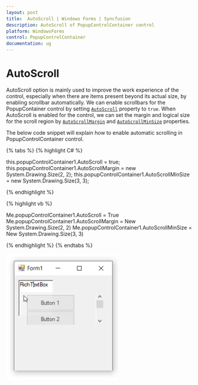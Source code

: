 ```yaml
---
layout: post
title:  AutoScroll | Windows Forms | Syncfusion
description: AutoScroll of PopupControlContainer control
platform: WindowsForms
control: PopupControlContainer
documentation: ug
---
```


# AutoScroll

AutoScroll option is mainly used to improve the work experience of the control, especially when there are items present beyond its actual size, by enabling scrollbar automatically. We can enable scrollbars for the PopupContainer control by setting [`AutoScroll`](https://docs.microsoft.com/en-us/dotnet/api/system.windows.forms.scrollablecontrol.autoscroll?redirectedfrom=MSDN&view=netframework-4.7.2#System_Windows_Forms_ScrollableControl_AutoScroll) property to `true`. When AutoScroll is enabled for the control, we can set the margin and logical size for the scroll region by [`AutoScrollMargin`](https://docs.microsoft.com/en-us/dotnet/api/system.windows.forms.scrollablecontrol.autoscrollmargin?redirectedfrom=MSDN&view=netframework-4.7.2#System_Windows_Forms_ScrollableControl_AutoScrollMargin) and [`AutoScrollMinSize`](https://docs.microsoft.com/en-us/dotnet/api/system.windows.forms.scrollablecontrol.autoscrollminsize?redirectedfrom=MSDN&view=netframework-4.7.2#System_Windows_Forms_ScrollableControl_AutoScrollMinSize) properties.

The below code snippet will explain how to enable automatic scrolling in PopupControlContainer control.

{% tabs %}
{% highlight C# %}

this.popupControlContainer1.AutoScroll = true;
this.popupControlContainer1.AutoScrollMargin = new System.Drawing.Size(2, 2);
this.popupControlContainer1.AutoScrollMinSize = new System.Drawing.Size(3, 3);

{% endhighlight %}

{% highlight vb %}

Me.popupControlContainer1.AutoScroll = True
Me.popupControlContainer1.AutoScrollMargin = New System.Drawing.Size(2, 2)
Me.popupControlContainer1.AutoScrollMinSize = New System.Drawing.Size(3, 3)

{% endhighlight %}
{% endtabs %}

![AutoScroll](AutoScroll_Images/Scroll.png)